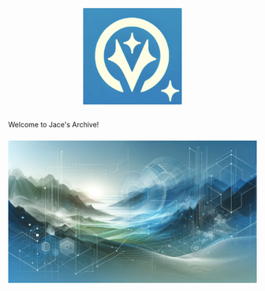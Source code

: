 <p align="center"><img src="/public/icon.png" width='200' style="margin-top: 10px; margin-bottom: 15px;"></p>

Welcome to Jace's Archive!

<p align="center"><img src="/src/jabg2.png" style="margin-top: 10px; margin-bottom: 15px;"></p>
